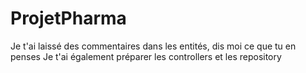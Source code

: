 # ProjetPharma

Je t'ai laissé des commentaires dans les entités, dis moi ce que tu en penses 
Je t'ai également préparer les controllers et les repository
